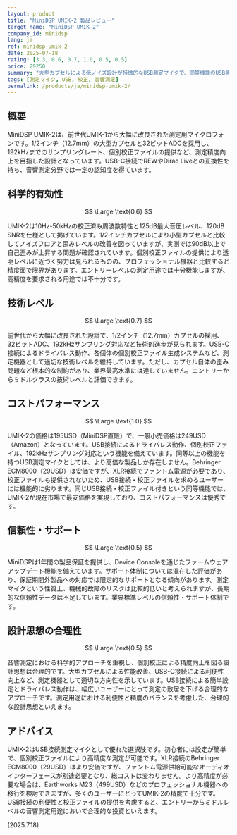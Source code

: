 ```yaml
---
layout: product
title: "MiniDSP UMIK-2 製品レビュー"
target_name: "MiniDSP UMIK-2"
company_id: minidsp
lang: ja
ref: minidsp-umik-2
date: 2025-07-18
rating: [3.3, 0.6, 0.7, 1.0, 0.5, 0.5]
price: 29250
summary: "大型カプセルによる低ノイズ設計が特徴的なUSB測定マイクで、同等機能のUSB測定マイクとしては最安価格を実現"
tags: [測定マイク, USB, 校正, 音響測定]
permalink: /products/ja/minidsp-umik-2/
---
```


## 概要

MiniDSP UMIK-2は、前世代UMIK-1から大幅に改良された測定用マイクロフォンです。1/2インチ（12.7mm）の大型カプセルと32ビットADCを採用し、192kHzまでのサンプリングレート、個別校正ファイルの提供など、測定精度向上を目指した設計となっています。USB-C接続でREWやDirac Liveとの互換性を持ち、音響測定分野では一定の認知度を得ています。

## 科学的有効性

$$ \Large \text{0.6} $$

UMIK-2は10Hz-50kHzの校正済み周波数特性と125dB最大音圧レベル、120dB SNRを仕様として掲げています。1/2インチカプセルにより小型カプセルと比較してノイズフロアと歪みレベルの改善を図っていますが、実測では90dB以上で自己歪みが上昇する問題が確認されています。個別校正ファイルの提供により透明レベルに近づく努力は見られるものの、プロフェッショナル機器と比較すると精度面で限界があります。エントリーレベルの測定用途では十分機能しますが、高精度を要求される用途では不十分です。

## 技術レベル

$$ \Large \text{0.7} $$

前世代から大幅に改良された設計で、1/2インチ（12.7mm）カプセルの採用、32ビットADC、192kHzサンプリング対応など技術的進歩が見られます。USB-C接続によるドライバレス動作、各個体の個別校正ファイル生成システムなど、測定機器として適切な技術レベルを維持しています。ただし、カプセル自体の歪み問題など根本的な制約があり、業界最高水準には達していません。エントリーからミドルクラスの技術レベルと評価できます。

## コストパフォーマンス

$$ \Large \text{1.0} $$

UMIK-2の価格は195USD（MiniDSP直販）で、一般小売価格は249USD（Amazon）となっています。USB接続によるドライバレス動作、個別校正ファイル、192kHzサンプリング対応という機能を備えています。同等以上の機能を持つUSB測定マイクとしては、より高価な製品しか存在しません。Behringer ECM8000（29USD）は安価ですが、XLR接続でファントム電源が必要であり、校正ファイルも提供されないため、USB接続・校正ファイルを求めるユーザーには機能的に劣ります。同じUSB接続・校正ファイル付きという同等機能では、UMIK-2が現在市場で最安価格を実現しており、コストパフォーマンスは優秀です。

## 信頼性・サポート

$$ \Large \text{0.5} $$

MiniDSPは1年間の製品保証を提供し、Device Consoleを通じたファームウェアアップデート機能を備えています。サポート体制については混在した評価があり、保証期間外製品への対応では限定的なサポートとなる傾向があります。測定マイクという性質上、機械的故障のリスクは比較的低いと考えられますが、長期的な信頼性データは不足しています。業界標準レベルの信頼性・サポート体制です。

## 設計思想の合理性

$$ \Large \text{0.5} $$

音響測定における科学的アプローチを重視し、個別校正による精度向上を図る設計思想は合理的です。大型カプセルによる性能改善、USB-C接続による利便性向上など、測定機器として適切な方向性を示しています。USB接続による簡単設定とドライバレス動作は、幅広いユーザーにとって測定の敷居を下げる合理的なアプローチです。測定用途における利便性と精度のバランスを考慮した、合理的な設計思想といえます。

## アドバイス

UMIK-2はUSB接続測定マイクとして優れた選択肢です。初心者には設定が簡単で、個別校正ファイルにより高精度な測定が可能です。XLR接続のBehringer ECM8000（29USD）はより安価ですが、ファントム電源供給可能なオーディオインターフェースが別途必要となり、総コストは変わりません。より高精度が必要な場合は、Earthworks M23（499USD）などのプロフェッショナル機器への移行を検討できますが、多くのユーザーにとってUMIK-2の精度で十分です。USB接続の利便性と校正ファイルの提供を考慮すると、エントリーからミドルレベルの音響測定用途において合理的な投資といえます。

(2025.7.18)
